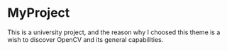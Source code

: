 # MyProject

This is a university project, and the reason why I choosed this theme is a wish to discover OpenCV and its general capabilities.
